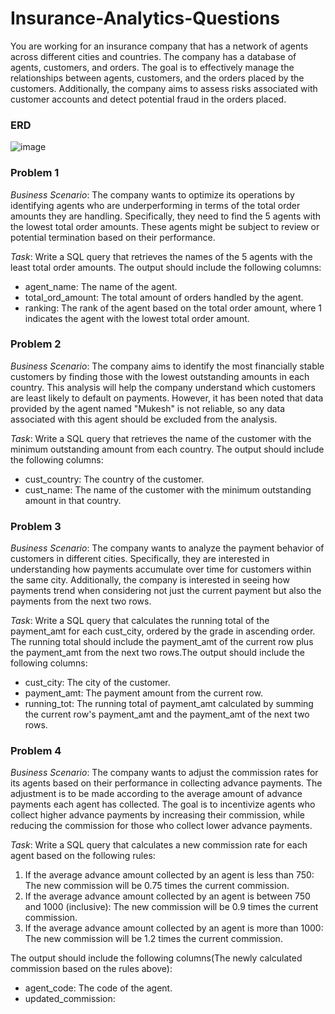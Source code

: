 # Insurance-Analytics-Questions
You are working for an insurance company that has a network of agents across different cities and countries. The company has a database of agents, customers, and orders. The goal is to effectively manage the relationships between agents, customers, and the orders placed by the customers. Additionally, the company aims to assess risks associated with customer accounts and detect potential fraud in the orders placed.

### ERD
![image](https://github.com/user-attachments/assets/d6808a37-a924-46b6-865a-1516f283a07a)

### Problem 1
*Business Scenario*: The company wants to optimize its operations by identifying agents who are underperforming in terms of the total order amounts they are handling. Specifically, they need to find the 5 agents with the lowest total order amounts. These agents might be subject to review or potential termination based on their performance.

*Task*: Write a SQL query that retrieves the names of the 5 agents with the least total order amounts. The output should include the following columns:
* agent_name: The name of the agent.
* total_ord_amount: The total amount of orders handled by the agent.
* ranking: The rank of the agent based on the total order amount, where 1 indicates the agent with the lowest total order amount.

### Problem 2
*Business Scenario*: The company aims to identify the most financially stable customers by finding those with the lowest outstanding amounts in each country. This analysis will help the company understand which customers are least likely to default on payments. However, it has been noted that data provided by the agent named "Mukesh" is not reliable, so any data associated with this agent should be excluded from the analysis.

*Task*: Write a SQL query that retrieves the name of the customer with the minimum outstanding amount from each country. The output should include the following columns:
* cust_country: The country of the customer.
* cust_name: The name of the customer with the minimum outstanding amount in that country.

### Problem 3
*Business Scenario*: The company wants to analyze the payment behavior of customers in different cities. Specifically, they are interested in understanding how payments accumulate over time for customers within the same city. Additionally, the company is interested in seeing how payments trend when considering not just the current payment but also the payments from the next two rows.

*Task*: Write a SQL query that calculates the running total of the payment_amt for each cust_city, ordered by the grade in ascending order. The running total should include the payment_amt of the current row plus the payment_amt from the next two rows.The output should include the following columns:
* cust_city: The city of the customer.
* payment_amt: The payment amount from the current row.
* running_tot: The running total of payment_amt calculated by summing the current row's payment_amt and the payment_amt of the next two rows.

### Problem 4
*Business Scenario*: The company wants to adjust the commission rates for its agents based on their performance in collecting advance payments. The adjustment is to be made according to the average amount of advance payments each agent has collected. The goal is to incentivize agents who collect higher advance payments by increasing their commission, while reducing the commission for those who collect lower advance payments.

*Task*: Write a SQL query that calculates a new commission rate for each agent based on the following rules:
1. If the average advance amount collected by an agent is less than 750: The new commission will be 0.75 times the current commission.
2. If the average advance amount collected by an agent is between 750 and 1000 (inclusive): The new commission will be 0.9 times the current commission.
3. If the average advance amount collected by an agent is more than 1000: The new commission will be 1.2 times the current commission.

The output should include the following columns(The newly calculated commission based on the rules above):
* agent_code: The code of the agent.
* updated_commission:
